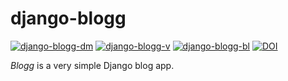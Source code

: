 # django-blogg
[![django-blogg-dm](https://img.shields.io/pypi/dm/django-blogg.svg)](https://pypi.python.org/pypi/django-blogg/)
[![django-blogg-v](https://img.shields.io/pypi/v/django-blogg.svg)](https://pypi.python.org/pypi/django-blogg/)
[![django-blogg-bl](https://img.shields.io/badge/license-MIT-blue.svg)](https://pypi.python.org/pypi/django-blogg/)
[![DOI](https://zenodo.org/badge/doi/10.5281/zenodo.16790.svg)](http://dx.doi.org/10.5281/zenodo.16790)

_Blogg_ is a very simple Django blog app.
